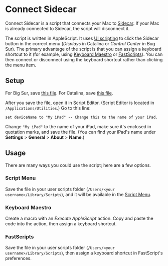 # Connect Sidecar
Connect Sidecar is a script that connects your Mac to [Sidecar](https://support.apple.com/en-us/HT210380). If your Mac is already connected to Sidecar, the script will disconnect it.

The script is written in AppleScript. It uses [UI scripting](https://developer.apple.com/library/archive/documentation/LanguagesUtilities/Conceptual/MacAutomationScriptingGuide/AutomatetheUserInterface.html) to click the Sidecar button in the correct menu (*Displays* in Catalina or *Control Center* in Bug Sur). The primary advantage of the script is that you can assign a keyboard shortcut to it (for example, using [Keyboard Maestro](https://www.keyboardmaestro.com/main/) or [FastScripts](https://redsweater.com/fastscripts/)). You can then connect or disconnect using the keyboard shortcut rather than clicking the menu item.

## Setup
For Big Sur, save [this file](https://github.com/geofftaylor/connect-sidecar/raw/main/Connect%20Sidecar%20-%20Big%20Sur.applescript). For Catalina, save [this file](https://github.com/geofftaylor/connect-sidecar/raw/main/Connect%20Sidecar%20-%20Catalina.applescript).

After you save the file, open it in Script Editor. (Script Editor is located in `/Applications/Utilities`.) Go to this line:

`set deviceName to "My iPad" -- Change this to the name of your iPad.`

Change `"My iPad"` to the name of your iPad, make sure it's enclosed in quotation marks, and save the file. (You can find your iPad's name under **Settings** > **General** > **About** > **Name**.)

## Usage
There are many ways you could use the script; here are a few options.

### Script Menu
Save the file in your user scripts folder (`/Users/<your username>/Library/Scripts`), and it will be available in the [Script Menu](https://support.apple.com/guide/script-editor/access-scripts-using-the-script-menu-scpedt27975/mac).

### Keyboard Maestro
Create a macro with an *Execute AppleScript* action. Copy and paste the code into the action, then assign a keyboard shortcut.

### FastScripts
Save the file in your user scripts folder (`/Users/<your username>/Library/Scripts`), then assign a keyboard shortcut in FastScript's preferences.
